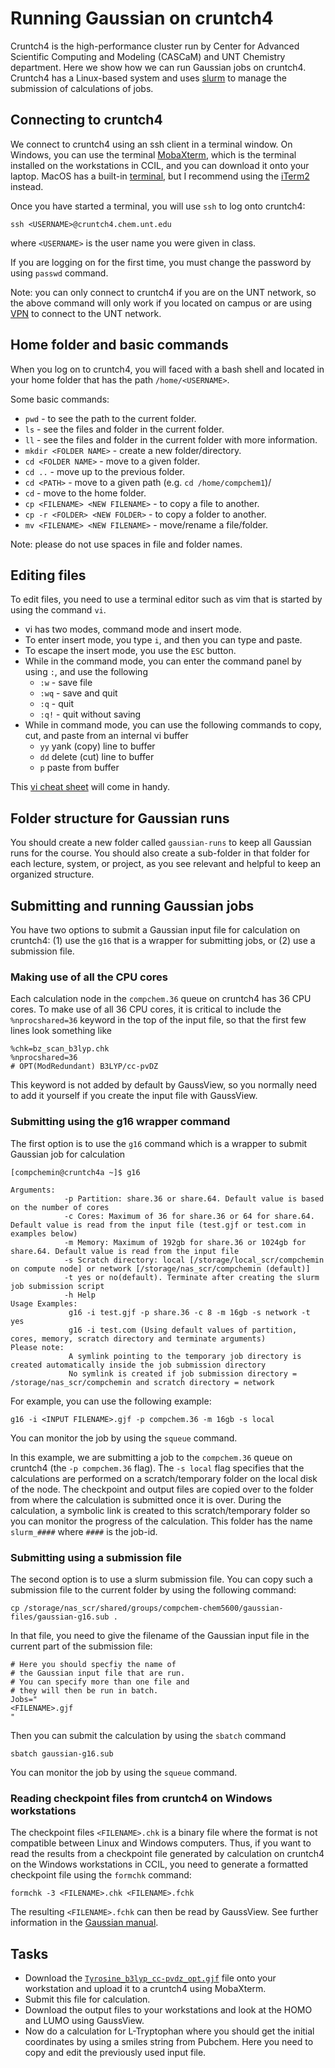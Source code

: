 # Running Gaussian on cruntch4

Cruntch4 is the high-performance cluster run by Center for Advanced Scientific Computing and Modeling (CASCaM) and UNT Chemistry department. Here we show how we can run Gaussian jobs on cruntch4. Cruntch4 has a Linux-based system and uses [slurm](https://slurm.schedmd.com/quickstart.html) to manage the submission of calculations of jobs. 

## Connecting to cruntch4

We connect to cruntch4 using an ssh client in a terminal window. On Windows, you can use the terminal [MobaXterm](https://mobaxterm.mobatek.net), which is the terminal installed on the workstations in CCIL, and you can download it onto your laptop. MacOS has a built-in [terminal](https://support.apple.com/guide/terminal/welcome/mac), but I recommend using the [iTerm2](https://iterm2.com/) instead.

Once you have started a terminal, you will use `ssh` to log onto cruntch4:
```
ssh <USERNAME>@cruntch4.chem.unt.edu
```
where `<USERNAME>` is the user name you were given in class. 

If you are logging on for the first time, you must change the password by using `passwd` command. 

Note: you can only connect to cruntch4 if you are on the UNT network, so the above command will only work if you located on campus or are using [VPN](https://itservices.cas.unt.edu/services/accounts-servers/articles/cisco-anyconnect-mobility-client-vpn) to connect to the UNT network. 

## Home folder and basic commands 

When you log on to cruntch4, you will faced with a bash shell and located in your home folder that has the path `/home/<USERNAME>`. 

Some basic commands: 
- `pwd` - to see the path to the current folder.
- `ls` - see the files and folder in the current folder.
- `ll` - see the files and folder in the current folder with more information.
- `mkdir <FOLDER NAME>` - create a new folder/directory.
- `cd <FOLDER NAME>` - move to a given folder.
- `cd ..` - move up to the previous folder.
- `cd <PATH>` - move to a given path (e.g. `cd /home/compchem1`)/
- `cd` - move to the home folder.
- `cp <FILENAME> <NEW FILENAME>` - to copy a file to another.
- `cp -r <FOLDER> <NEW FOLDER>` - to copy a folder to another.
- `mv <FILENAME> <NEW FILENAME>` - move/rename a file/folder.

Note: please do not use spaces in file and folder names.

## Editing files

To edit files, you need to use a terminal editor such as vim that is started by using the command `vi`. 

- vi has two modes, command mode and insert mode.
- To enter insert mode, you type `i`, and then you can type and paste.
- To escape the insert mode, you use the `ESC` button.
- While in the command mode, you can enter the command panel by using `:`, and use the following 
  - `:w` - save file
  - `:wq` - save and quit
  - `:q` - quit 
  - `:q!` - quit without saving
- While in command mode, you can use the following commands to copy, cut, and paste from an internal vi buffer
  - `yy` yank (copy) line to buffer
  - `dd` delete (cut) line to buffer
  - `p` paste from buffer


This [vi cheat sheet](https://www.atmos.albany.edu/daes/atmclasses/atm350/vi_cheat_sheet.pdf) will come in handy. 

## Folder structure for Gaussian runs

You should create a new folder called `gaussian-runs` to keep all Gaussian runs for the course. You should also create a sub-folder in that folder for each lecture, system, or project, as you see relevant and helpful to keep an organized structure. 

## Submitting and running Gaussian jobs 

You have two options to submit a Gaussian input file for calculation on cruntch4: (1) use the `g16` that is a wrapper for submitting jobs, or (2) use a submission file. 

### Making use of all the CPU cores

Each calculation node in the `compchem.36` queue on cruntch4 has 36 CPU cores. To make use of all 36 CPU cores, it is critical to include the `%nprocshared=36` keyword in the top of the input file, so that the first few lines look something like
```
%chk=bz_scan_b3lyp.chk
%nprocshared=36
# OPT(ModRedundant) B3LYP/cc-pvDZ
```

This keyword is not added by default by GaussView, so you normally need to add it yourself if you create the input file with GaussView. 

### Submitting using the g16 wrapper command

The first option is to use the `g16` command which is a wrapper to submit Gaussian job for calculation

```
[compchemin@cruntch4a ~]$ g16

Arguments:
            -p Partition: share.36 or share.64. Default value is based on the number of cores
            -c Cores: Maximum of 36 for share.36 or 64 for share.64. Default value is read from the input file (test.gjf or test.com in examples below)
            -m Memory: Maximum of 192gb for share.36 or 1024gb for share.64. Default value is read from the input file
            -s Scratch directory: local [/storage/local_scr/compchemin on compute node] or network [/storage/nas_scr/compchemin (default)]
            -t yes or no(default). Terminate after creating the slurm job submission script
            -h Help
Usage Examples:
             g16 -i test.gjf -p share.36 -c 8 -m 16gb -s network -t yes
             g16 -i test.com (Using default values of partition, cores, memory, scratch directory and terminate arguments)
Please note:
             A symlink pointing to the temporary job directory is created automatically inside the job submission directory
             No symlink is created if job submission directory = /storage/nas_scr/compchemin and scratch directory = network

```

For example, you can use the following example:
```
g16 -i <INPUT FILENAME>.gjf -p compchem.36 -m 16gb -s local
```
You can monitor the job by using the `squeue` command. 

In this example, we are submitting a job to the `compchem.36` queue on cruntch4 (the `-p compchem.36` flag). The `-s local` flag specifies that the calculations are performed on a scratch/temporary folder on the local disk of the node. The checkpoint and output files are copied over to the folder from where the calculation is submitted once it is over. During the calculation, a symbolic link is created to this scratch/temporary folder so you can monitor the progress of the calculation. This folder has the name `slurm_####` where `####` is the job-id. 


### Submitting using a submission file

The second option is to use a slurm submission file. You can copy such a submission file to the current folder by using the following command:
```
cp /storage/nas_scr/shared/groups/compchem-chem5600/gaussian-files/gaussian-g16.sub . 
```

In that file, you need to give the filename of the Gaussian input file in the current part of the submission file:
```
# Here you should specfiy the name of
# the Gaussian input file that are run.
# You can specify more than one file and
# they will then be run in batch.
Jobs="
<FILENAME>.gjf
"
```

Then you can submit the calculation by using the `sbatch` command 
```
sbatch gaussian-g16.sub
```

You can monitor the job by using the `squeue` command. 

### Reading checkpoint files from cruntch4 on Windows workstations

The checkpoint files `<FILENAME>.chk` is a binary file where the format is not compatible between Linux and Windows computers. Thus, if you want to read the results from a checkpoint file generated by calculation on cruntch4 on the Windows workstations in CCIL, you need to generate a formatted checkpoint file using the `formchk` command:
```
formchk -3 <FILENAME>.chk <FILENAME>.fchk 
```
The resulting `<FILENAME>.fchk` can then be read by GaussView. See further information in the [Gaussian manual](https://gaussian.com/formchk/).


## Tasks 

- Download the [`Tyrosine_b3lyp_cc-pvdz_opt.gjf`](https://github.com/valsson-group/UNT-Chem5660-Fall2023/blob/main/Gaussian-on-cruntch4/Tyrosine_b3lyp_cc-pvdz_opt.gjf) file onto your workstation and upload it to a cruntch4 using MobaXterm.
- Submit this file for calculation.
- Download the output files to your workstations and look at the HOMO and LUMO using GaussView.
- Now do a calculation for L-Tryptophan where you should get the initial coordinates by using a smiles string from Pubchem. Here you need to copy and edit the previously used input file. 
